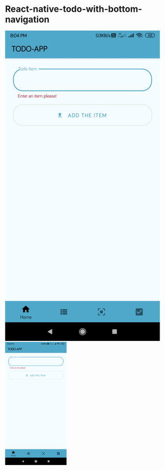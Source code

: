 # React-native-todo-with-bottom-navigation
![screenshot](https://raw.githubusercontent.com/Narayanaash/react-native-todo-with-bottom-navigation/master/assets/1.jpg)
<img src="./assets/1.jpg" width="200">
